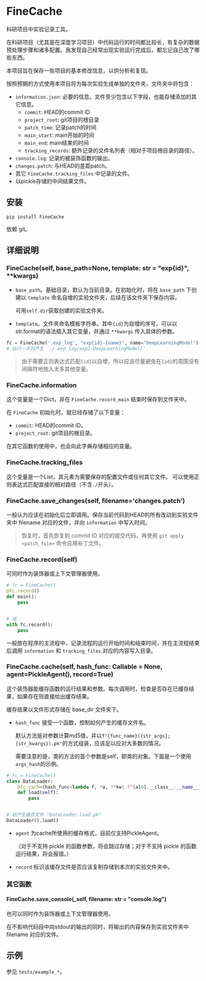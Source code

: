 # FineCache

科研项目中实验记录工具。

在科研项目（尤其是在深度学习项目）中代码运行的时间都比较长，有复杂的数据预处理步骤和诸多配置。我发现自己经常出现实验运行完成后，都忘记自己改了哪些东西。

本项目旨在保存一些项目的基本修改信息，以供分析和复现。

按照预期的方式使用本项目将为每次实验生成单独的文件夹，文件夹中将包含：

- `information.json`: 必要的信息。文件至少包含以下字段，也能存储添加的其它信息。
    - `commit`: HEAD的commit ID
    - `project_root`: git项目的根目录
    - `patch_time`: 记录patch的时间
    - `main_start`: main开始的时间
    - `main_end`: main结束的时间
    - `tracking_records`: 额外记录的文件名列表（相对于项目根目录的路径）。
- `console.log`: 记录的被装饰函数的输出。
- `changes.patch`: 与HEAD的差距patch。
- 其它 `FineCache.tracking_files` 中记录的文件。
- 以pickle存储的中间结果文件。

## 安装

```shell
pip install FineCache
```

依赖 git。

## 详细说明

### FineCache(self, base_path=None, template: str = "exp{id}", **kwargs)

- `base_path`。基础目录，默认为当前目录。在初始化时，将在 `base_path` 下创建以 `template` 命名自增的实验文件夹，后续在该文件夹下保存内容。

  可用`self.dir`获取创建的实验文件夹。

- `template`。文件夹命名模板字符串。其中`{id}`为自增的序号，可以以str.format的语法插入其它变量，并通过 `**kwargs` 传入具体的参数。

```python
fc = FineCache('.exp_log', "exp{id}-{name}", name="DeepLearningModel")
# 运行一次将产生 `./.exp_log/exp1-DeepLearningModel/`
```

> 由于需要正则表达式匹配`{id}`以自增，所以应该尽量避免在`{id}`的周围没有间隔符地放入太多其他变量。

### FineCache.information

这个变量是一个Dict，并在 `FineCache.record_main` 结束时保存到文件夹中。

在 `FineCache` 初始化时，就已经存储了以下变量：

- `commit`: HEAD的commit ID。
- `project_root`: git项目的根目录。

在其它函数的使用中，也会向此字典存储相应的变量。

### FineCache.tracking_files

这个变量是一个List，其元素为需要保存的配置文件或任何其它文件。 可以使用正则表达式匹配直接的相对路径（不含`./`开头）。

### FineCache.save_changes(self, filename='changes.patch')

一般认为应该在初始化后立即调用。保存当前代码到HEAD的所有改动到实验文件夹中 filename 对应的文件，并向 `information` 中写入时间。

> 恢复时，首先恢复到 commit ID 对应的提交代码，再使用 `git apply <patch_file>` 命令应用补丁文件。

### FineCache.record(self)

可同时作为装饰器或上下文管理器使用。

```python
# fc = FineCache()
@fc.record()
def main():
    pass


# 或
with fc.record():
    pass
```

一般放在程序的主流程中，记录流程的运行开始时间和结束时间，并在主流程结束后调用 `information` 和 `tracking_files`
对应的内容写入目录。

### FineCache.cache(self, hash_func: Callable = None, agent=PickleAgent(), record=True)

这个装饰器能缓存函数的运行结果和参数。每次调用时，检查是否存在已缓存结果，如果存在则直接给出缓存结果。

缓存结果以文件形式存储在 base_dir 文件夹下。

- `hash_func` 接受一个函数，控制如何产生的缓存文件名。

  默认方法是对参数计算md5值，并以`f"{func_name}({str_args};{str_kwargs}).pk"`的方式组装，应该足以应对大多数的情况。

  需要注意的是，类的方法的首个参数是self，即类的对象。下面是一个使用`args_hash`的示例。

```python
# fc = FineCache()
class DataLoader:
    @fc.cache(hash_func=lambda f, *a, **kw: f"{a[0].__class__.__name__}.{f.__name__}.pk")
    def load(self):
        pass


# 将产生缓存文件 "DataLoader.load.pk"
DataLoader().load()
```

- `agent` 为cache所使用的缓存格式，目前仅支持PickleAgent。

  （对于不支持 pickle 的函数参数，将会跳过存储；对于不支持 pickle 的函数运行结果，将会报错。）

- `record` 标识该缓存文件是否应该复制存储到本次的实验文件夹中。

### 其它函数

#### FineCache.save_console(_self, filename: str = "console.log")

也可以同时作为装饰器或上下文管理器使用。

在不影响代码段中向stdout的输出的同时，将输出的内容保存到实验文件夹中 filename 对应的文件。

## 示例

参见 `tests/example_*`。
